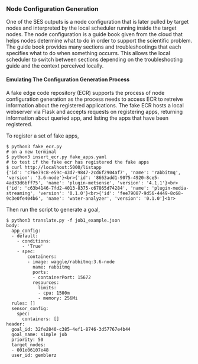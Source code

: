 ### Node Configuration Generation

One of the SES outputs is a node configuration that is later pulled by target nodes and interpreted by the local scheduler running inside the target nodes. The node configuration is a guide book given from the cloud that helps nodes determine what to do in order to support the scientific problem. The guide book provides many sections and troubleshootings that each specifies what to do when something occurrs. This allows the local scheduler to switch between sections depending on the troubleshooting guide and the context perceived locally.

#### Emulating The Configuration Generation Process

A fake edge code repository (ECR) supports the process of node configuration generation as the process needs to access ECR to retreive information about the registered applications. The fake ECR hosts a local webserver via Flask and accepts requests on registering apps, returning information about queried app, and listing the apps that have been registered.

To register a set of fake apps,
```
$ python3 fake_ecr.py
# on a new terminal
$ python3 insert_ecr.py fake_apps.yaml
# to test if the fake ecr has registered the fake apps
$ curl http://localhost:5000/listapp
{'id': 'c76e79c8-e59c-43d7-9847-2cd6f2904af7', 'name': 'rabbitmq', 'version': '3.6-node'}<br>{'id': '8663add1-9075-4920-8ce5-4ad33d6bff75', 'name': 'plugin-metsense', 'version': '4.1.1'}<br>{'id': 'c63b4146-7fd2-4013-8375-c67865d74284', 'name': 'plugin-media-streaming', 'version': '0.1.0'}<br>{'id': 'fee79087-9d56-4449-8c68-9c3e0fe404b6', 'name': 'water-analyzer', 'version': '0.1.0'}<br>
```

Then run the script to generate a goal,
```
$ python3 translate.py -f job1_example.json
body:
  app_config:
  - default:
    - conditions:
      - 'True'
    - spec:
        containers:
        - image: waggle/rabbitmq:3.6-node
          name: rabbitmq
          ports:
          - containerPort: 15672
          resources:
            limits:
            - cpu: 1500m
            - memory: 256Mi
  rules: []
  sensor_config:
    spec:
      containers: []
header:
  goal_id: 32fe2840-c385-4ef1-8746-3d57767e4b44
  goal_name: simple job
  priority: 50
  target_nodes:
  - 001e06107e48
  user_id: gemblerz
```
